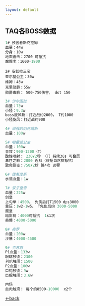 ```yaml
---
layout: default
---
```


## TAQ各BOSS数据

```js
1# 预言者斯克拉姆
血量：44w
分身：10w
地面震击：2700 可抵抗
魔爆术：1600-1800
```
```
2# 安其拉三宝
亚尔基公主：30w
维姆：45w
克里勋爵：55w
勋爵毒箭： 500-750伤害， dot 150
```
```ruby
3# 沙尔图拉
血量：75w
小怪：9.3w
boss旋风斩：打近战约2000， T约1000 
小怪旋风：打近战约900
```
```ruby
4# 顽强的范克瑞斯
血量：100w
```
```ruby
5# 哈霍兰公主
血量：100w
普攻：900-1200（T）
酸性喷射： 230/2秒 （T）持续30s 可叠层
毒性之箭：2000 近战（根据自然抗抵抗）
致命剧毒：750/2秒 跳4次 远程
```
```ruby
6# 维希度斯
水滴血量：1w
```
```ruby
7# 双子皇帝
血量：225w
剑皇
上勾拳：4500， 免伤后打T1500 dps3000
重压：1w2-1w5， T免伤后约 3000-5000
魔皇
暗影箭：4000可抵抗  1s1次
奥爆：4000-5000
```
```ruby
8# 奥罗
血量：200w
沙暴：4000-4500
```
```ruby
9# 克苏恩
P1血量：133w
眼球触须：2300
利爪触须：1500
P2血量：100w
巨钩触须：9w
巨眼触须：3.6w

内场
血肉触须： 每个约8500-10000  x2个
```
[←back](./)
